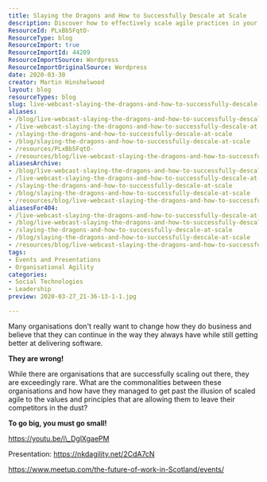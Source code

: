 ```yaml
---
title: Slaying the Dragons and How to Successfully Descale at Scale
description: Discover how to effectively scale agile practices in your organization. Learn the secrets of successful companies and transform your software delivery!
ResourceId: PLxBb5FqtO-
ResourceType: blog
ResourceImport: true
ResourceImportId: 44209
ResourceImportSource: Wordpress
ResourceImportOriginalSource: Wordpress
date: 2020-03-30
creator: Martin Hinshelwood
layout: blog
resourceTypes: blog
slug: live-webcast-slaying-the-dragons-and-how-to-successfully-descale-at-scale-agile-method
aliases:
- /blog/live-webcast-slaying-the-dragons-and-how-to-successfully-descale-at-scale-agile-method
- /live-webcast-slaying-the-dragons-and-how-to-successfully-descale-at-scale-agile-method
- /slaying-the-dragons-and-how-to-successfully-descale-at-scale
- /blog/slaying-the-dragons-and-how-to-successfully-descale-at-scale
- /resources/PLxBb5FqtO-
- /resources/blog/live-webcast-slaying-the-dragons-and-how-to-successfully-descale-at-scale-agile-method
aliasesArchive:
- /blog/live-webcast-slaying-the-dragons-and-how-to-successfully-descale-at-scale-agile-method
- /live-webcast-slaying-the-dragons-and-how-to-successfully-descale-at-scale-agile-method
- /slaying-the-dragons-and-how-to-successfully-descale-at-scale
- /blog/slaying-the-dragons-and-how-to-successfully-descale-at-scale
- /resources/blog/live-webcast-slaying-the-dragons-and-how-to-successfully-descale-at-scale-agile-method
aliasesFor404:
- /live-webcast-slaying-the-dragons-and-how-to-successfully-descale-at-scale-agile-method
- /blog/live-webcast-slaying-the-dragons-and-how-to-successfully-descale-at-scale-agile-method
- /slaying-the-dragons-and-how-to-successfully-descale-at-scale
- /blog/slaying-the-dragons-and-how-to-successfully-descale-at-scale
- /resources/blog/live-webcast-slaying-the-dragons-and-how-to-successfully-descale-at-scale-agile-method
tags:
- Events and Presentations
- Organisational Agility
categories:
- Social Technologies
- Leadership
preview: 2020-03-27_21-36-13-1-1.jpg

---
```

Many organisations don't really want to change how they do business and believe that they can continue in the way they always have while still getting better at delivering software.

**They are wrong!**

While there are organisations that are successfully scaling out there, they are exceedingly rare. What are the commonalities between these organisations and how have they managed to get past the illusion of scaled agile to the values and principles that are allowing them to leave their competitors in the dust?

**To go big, you must go small!**

https://youtu.be/i\_DglXgaePM

Presentation: https://nkdagility.net/2CdA7cN

https://www.meetup.com/the-future-of-work-in-Scotland/events/
